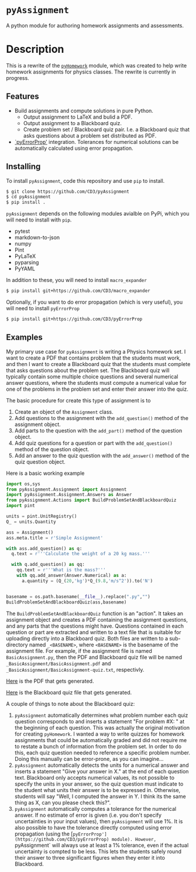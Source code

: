 # `pyAssignment`

A python module for authoring homework assignments and assessments.

# Description

This is a rewrite of the [`pyHomework`](https://github.com/CD3/pyHomework) module, which was created to help
write homework assignments for physics classes. The rewrite is currently in progress.

## Features

- Build assignments and compute solutions in pure Python.
    - Output assignment to LaTeX and bulid a PDF.
    - Output assignment to a Blackboard quiz.
    - Create problem set / Blackboard quiz pair. I.e. a Blackboard quiz that asks questions about
      a problem set distributed as PDF.
- [`pyErrorProp'](https://github.com/CD3/pyErrorProp) integration. Tolerances for numerical solutions
  can be automatically calculated using error propagation.

## Installing

To install `pyAssignment`, code this repository and use `pip` to install.

```bash
$ git clone https://github.com/CD3/pyAssignment
$ cd pyAssignment
$ pip install .
```


`pyAssignment` depends on the following modules avialble on PyPi, which you will need to install with `pip`.

- pytest
- markdown-to-json
- numpy
- Pint
- PyLaTeX
- pyparsing
- PyYAML


In addition to these, you will need to install `macro_expander`

```bash
$ pip install git+https://github.com/CD3/macro_expander
```

Optionally, if you want to do error propagation (which is very useful), you will need to install `pyErrorProp`

```bash
$ pip install git+https://github.com/CD3/pyErrorProp
```

## Examples

My primary use case for `pyAssignment` is writing a Physics homework set. I want to create a PDF that contains
problem that the students must work, and then I want to create a Blackboard quiz that the students must complete
that asks questions about the problem set. The Blackboard quiz will typically contain some multiple choice questions
and several numerical answer questions, where the students must compute a numerical value for one of the problems
in the problem set and enter their answer into the quiz.

The basic procedure for create this type of assignment is to

1. Create an object of the `Assignment` class.
1. Add questions to the assignment with the `add_question()` method of the assignment object.
1. Add parts to the question with the `add_part()` method of the question object.
1. Add quiz questions for a question  or part with the `add_question()` method of the question object.
1. Add an answer to the quiz question with the `add_answer()` method of the quiz question object.

Here is a basic working example

```python
import os,sys
from pyAssignment.Assignment import Assignment
import pyAssignment.Assignment.Answers as Answer
from pyAssignment.Actions import BuildProblemSetAndBlackboardQuiz
import pint

units = pint.UnitRegistry()
Q_ = units.Quantity

ass = Assignment()
ass.meta.title = r'Simple Assignment'

with ass.add_question() as q:
  q.text = r'''Calculate the weight of a 20 kg mass.'''

  with q.add_question() as qq:
    qq.text = r'''What is the mass?'''
    with qq.add_answer(Answer.Numerical) as a:
      a.quantity = (Q_(20,'kg')*Q_(9.8,'m/s^2')).to('N')


basename = os.path.basename(__file__).replace(".py","")
BuildProblemSetAndBlackboardQuiz(ass,basename)

```

The `BuildProblemSetAndBlackboardQuiz` function is an "action". It takes an assignment object and creates a PDF containing
the assignment questions, and any parts that the questions might have. Questions contained in each question or part
are extracted and written to a text file that is suitable for uploading directly into a Blackboard quiz.
Both files are written to a sub-directory named `_<BASENAME>`, where
`<BASENAME>` is the basename of the assignment file. For example, if the
assignment file is named `BasicAssignment.py`, then the PDF and Blackboard quiz
file will be named `_BasicAssignment/BasicAssignment.pdf` and
`_BasicAssignment/BasicAssignment-quiz.txt`, respectivly.


[Here](./doc/examples/_BasicAssignment/BasicAssignment.pdf) is the PDF that gets generated.

[Here](./doc/examples/_BasicAssignment/BasicAssignment-quiz.txt) is the Blackboard quiz file that gets generated.

A couple of things to note about the Blackboard quiz:

1. `pyAssignment` automatically determines what problem number each quiz question corresponds to and inserts a statement
   "For problem #X: " at the beginning of each question. This was actually the original motivation for creating `pyHomework`.
   I wanted a way to write quizzes for homework assignments that could be automatically graded and did not require me to
   restate a bunch of information from the problem set. In order to do this, each quiz question needed to reference a specific
   problem number. Doing this manually can be error-prone, as you can imagine...
1. `pyAssignment` automatically detects the units for a numerical answer and inserts a statement "Give your answer in X." at
   the end of each question text. Blackboard only accepts numerical values, its not possible to specify the units in your answer,
   so the quiz question must indicate to the student what units their answer is to be expressed in. Otherwise, students
   will say "Well, I computed the answer in Y. I think its the same thing as X, can you please check this?".
1. `pyAssignment` automatically computes a tolerance for the numerical answer. If no estimate of error
   is given (i.e. you don't specify uncertainties in your input values), then `pyAssignment` will use 1%. It is also
   possible to have the tolerance directly computed using error propagation (using the [`pyErrorProp'](https://github.com/CD3/pyErrorProp) module). However, `pyAssignment`
   will always use at least a 1% tolerance, even if the actual uncertainty is compted to be less. This lets the students
   safely round their answer to three significant figures when they enter it into Blackboard.
